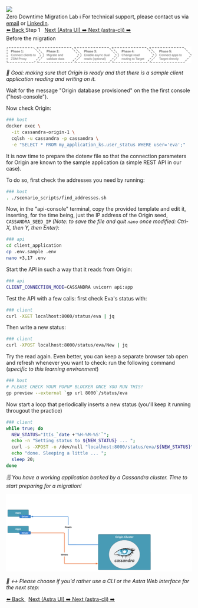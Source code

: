 <!-- TOP -->
<div class="top">
  <img src="https://datastax-academy.github.io/katapod-shared-assets/images/ds-academy-logo.svg" />
  <div class="scenario-title-section">
    <span class="scenario-title">Zero Downtime Migration Lab</span>
    <span class="scenario-subtitle">ℹ️ For technical support, please contact us via <a href="mailto:aleksandr.volochnev@datastax.com">email</a> or <a href="https://dtsx.io/aleks">LinkedIn</a>.</span>
  </div>
</div>

<!-- NAVIGATION -->
<div id="navigation-top" class="navigation-top">
  <a href='command:katapod.loadPage?[{"step":"intro"}]' 
    class="btn btn-dark navigation-top-left">⬅️ Back
  </a>
  <span class="step-count">Step 1</span>
  <a href='command:katapod.loadPage?[{"step":"step2_astra_ui"}]' 
    class="btn btn-dark navigation-top-right"
    style="margin-left: 8px;"
  >Next (Astra UI) ➡️
  </a>
  <a href='command:katapod.loadPage?[{"step":"step2_astra_cli"}]' 
    class="btn btn-dark navigation-top-right">Next (astra-cli) ➡️
  </a>
</div>

<!-- CONTENT -->

<div class="step-title">Before the migration</div>

![Phase 0](images/p0.png)

_🎯 Goal: making sure that Origin is ready and that there is a sample client
application reading and writing on it._

Wait for the message "Origin database provisioned" on the the first console ("host-console").

Now check Origin:

```bash
### host
docker exec \
  -it cassandra-origin-1 \
  cqlsh -u cassandra -p cassandra \
  -e "SELECT * FROM my_application_ks.user_status WHERE user='eva';"
```

It is now time to prepare the dotenv file so that the connection
parameters for Origin are known to the sample application (a simple REST API in our case).

To do so, first check the addresses you need by running:

```bash
### host
. ./scenario_scripts/find_addresses.sh
```

Now, in the "api-console" terminal, copy the provided template and edit it, inserting, for the time being,
just the IP address of the Origin seed, `CASSANDRA_SEED_IP`
_(Note: to save the file and quit `nano` once modified: Ctrl-X, then Y, then Enter)_:

```bash
### api
cd client_application
cp .env.sample .env
nano +3,17 .env
```

Start the API in such a way that it reads from Origin:

```bash
### api
CLIENT_CONNECTION_MODE=CASSANDRA uvicorn api:app
```

Test the API with a few calls: first check Eva's status with:

```bash
### client
curl -XGET localhost:8000/status/eva | jq
```

Then write a new status:

```bash
### client
curl -XPOST localhost:8000/status/eva/New | jq
```

Try the read again. Even better, you can keep a separate browser tab open
and refresh whenever you want to check: run the following command
(_specific to this learning environment_)

```bash
### host
# PLEASE CHECK YOUR POPUP BLOCKER ONCE YOU RUN THIS!
gp preview --external `gp url 8000`/status/eva
```

Now start a loop that periodically inserts a new status (you'll keep it running
througout the practice)

```bash
### client
while true; do
  NEW_STATUS="ItIs_`date +'%H-%M-%S'`";
  echo -n "Setting status to ${NEW_STATUS} ... ";
  curl -s -XPOST -o /dev/null "localhost:8000/status/eva/${NEW_STATUS}";
  echo "done. Sleeping a little ... ";
  sleep 20;
done
```

_🗒️ You have a working application backed by a Cassandra cluster. Time to start
preparing for a migration!_

![Schema, phase 0](images/schema0_r.png)

_🧭 ↔️ Please choose if you'd rather use a CLI or the Astra Web interface for the next step:_

<!-- NAVIGATION -->
<div id="navigation-top" class="navigation-top">
  <a href='command:katapod.loadPage?[{"step":"intro"}]' 
    class="btn btn-dark navigation-top-left">⬅️ Back
  </a>
  <a href='command:katapod.loadPage?[{"step":"step2_astra_ui"}]' 
    class="btn btn-dark navigation-top-right"
    style="margin-left: 8px;"
  >Next (Astra UI) ➡️
  </a>
  <a href='command:katapod.loadPage?[{"step":"step2_astra_cli"}]' 
    class="btn btn-dark navigation-top-right">Next (astra-cli) ➡️
  </a>
</div>
